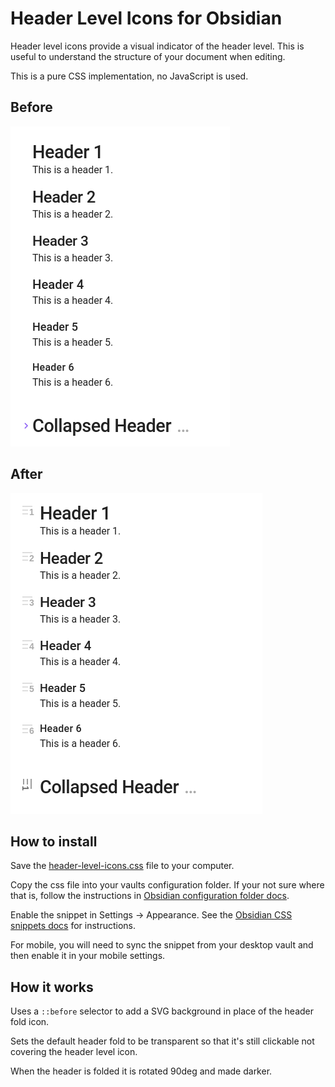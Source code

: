 # Header Level Icons for Obsidian

Header level icons provide a visual indicator of the header level. This is useful to understand the structure of 
your document when editing.

This is a pure CSS implementation, no JavaScript is used.

## Before

![](screenshot-before.png)

## After

![](screenshot-after.png)

## How to install

Save the [header-level-icons.css](https://raw.githubusercontent.com/codewithcheese/obsidian-header-level-icons/main/header-level-icons.css) file to your computer.

Copy the css file into your vaults configuration folder. If your not sure where that is, follow the instructions in [Obsidian configuration folder docs](https://help.obsidian.md/Files+and+folders/Configuration+folder).

Enable the snippet in Settings -> Appearance. See the [Obsidian CSS snippets docs](https://help.obsidian.md/Extending+Obsidian/CSS+snippets) for instructions.

For mobile, you will need to sync the snippet from your desktop vault and then enable it in your mobile settings.

## How it works

Uses a `::before` selector to add a SVG background in place of the header fold icon.

Sets the default header fold to be transparent so that it's still clickable not covering the header level icon.

When the header is folded it is rotated 90deg and made darker.
